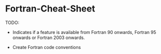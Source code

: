 Fortran-Cheat-Sheet
===================

TODO:

* Indicates if a feature  is available from
Fortran 90 onwards, Fortran 95 onwards or Fortran 2003 onwards.

* Create Fortran code conventions
